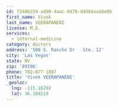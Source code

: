 ```yaml
---
id: f2486259-a490-4aac-9d70-d4d64aa18e0b
first_name: Vivek
last_name: VEERAPANENI
license: M.D.
services:
  - internal-medicine
category: doctors
address: '500 S. Rancho Dr   Ste. 12'
city: 'Las Vegas'
state: NV
zip: '89106'
phone: 702-877-1887
title: 'Vivek VEERAPANENI'
_geoloc:
  lng: -115.16292
  lat: 36.184219
---
```


